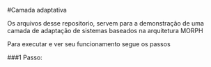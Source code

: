 #Camada adaptativa  

Os arquivos desse repositorio, servem para a demonstração de uma camada de adaptação de sistemas baseados na arquitetura MORPH

Para executar e ver seu funcionamento segue os passos

###1 Passo: